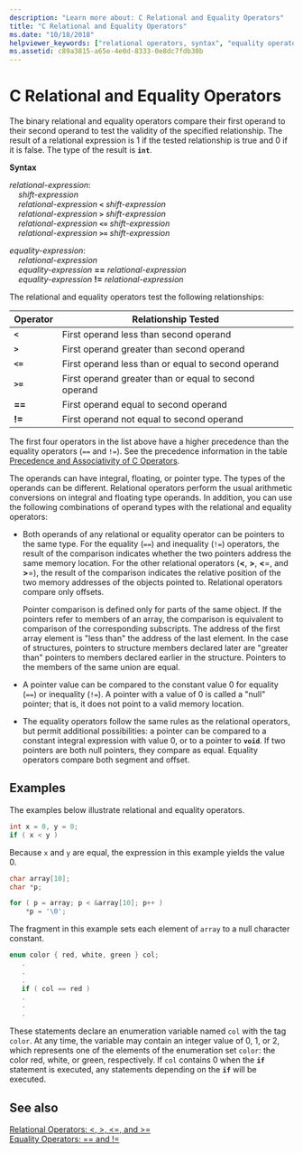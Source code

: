 ```yaml
---
description: "Learn more about: C Relational and Equality Operators"
title: "C Relational and Equality Operators"
ms.date: "10/18/2018"
helpviewer_keywords: ["relational operators, syntax", "equality operator", "operators [C], equality", "equality operator, syntax", "operators [C], relational"]
ms.assetid: c89a3815-a65e-4e0d-8333-0e8dc7fdb30b
---
```

# C Relational and Equality Operators

The binary relational and equality operators compare their first operand to their second operand to test the validity of the specified relationship. The result of a relational expression is 1 if the tested relationship is true and 0 if it is false. The type of the result is **`int`**.

**Syntax**

*relational-expression*:<br/>
&nbsp;&nbsp;&nbsp;&nbsp;*shift-expression*<br/>
&nbsp;&nbsp;&nbsp;&nbsp;*relational-expression* **`<`** *shift-expression*<br/>
&nbsp;&nbsp;&nbsp;&nbsp;*relational-expression* **`>`** *shift-expression*<br/>
&nbsp;&nbsp;&nbsp;&nbsp;*relational-expression* **`<=`** *shift-expression*<br/>
&nbsp;&nbsp;&nbsp;&nbsp;*relational-expression* **`>=`** *shift-expression*

*equality-expression*:<br/>
&nbsp;&nbsp;&nbsp;&nbsp;*relational-expression*<br/>
&nbsp;&nbsp;&nbsp;&nbsp;*equality-expression* **==** *relational-expression*<br/>
&nbsp;&nbsp;&nbsp;&nbsp;*equality-expression* **!=** *relational-expression*

The relational and equality operators test the following relationships:

|Operator|Relationship Tested|
|--------------|-------------------------|
|**`<`**|First operand less than second operand|
|**`>`**|First operand greater than second operand|
|**`<=`**|First operand less than or equal to second operand|
|**`>=`**|First operand greater than or equal to second operand|
|**==**|First operand equal to second operand|
|**!=**|First operand not equal to second operand|

The first four operators in the list above have a higher precedence than the equality operators (`==` and `!=`). See the precedence information in the table [Precedence and Associativity of C Operators](../c-language/precedence-and-order-of-evaluation.md).

The operands can have integral, floating, or pointer type. The types of the operands can be different. Relational operators perform the usual arithmetic conversions on integral and floating type operands. In addition, you can use the following combinations of operand types with the relational and equality operators:

- Both operands of any relational or equality operator can be pointers to the same type. For the equality (`==`) and inequality (`!=`) operators, the result of the comparison indicates whether the two pointers address the same memory location. For the other relational operators (**\<**, **>**, **\<**=, and **>**=), the result of the comparison indicates the relative position of the two memory addresses of the objects pointed to. Relational operators compare only offsets.

   Pointer comparison is defined only for parts of the same object. If the pointers refer to members of an array, the comparison is equivalent to comparison of the corresponding subscripts. The address of the first array element is "less than" the address of the last element. In the case of structures, pointers to structure members declared later are "greater than" pointers to members declared earlier in the structure. Pointers to the members of the same union are equal.

- A pointer value can be compared to the constant value 0 for equality (`==`) or inequality (`!=`). A pointer with a value of 0 is called a "null" pointer; that is, it does not point to a valid memory location.

- The equality operators follow the same rules as the relational operators, but permit additional possibilities: a pointer can be compared to a constant integral expression with value 0, or to a pointer to **`void`**. If two pointers are both null pointers, they compare as equal. Equality operators compare both segment and offset.

## Examples

The examples below illustrate relational and equality operators.

```C
int x = 0, y = 0;
if ( x < y )
```

Because `x` and `y` are equal, the expression in this example yields the value 0.

```C
char array[10];
char *p;

for ( p = array; p < &array[10]; p++ )
    *p = '\0';
```

The fragment in this example sets each element of `array` to a null character constant.

```C
enum color { red, white, green } col;
   .
   .
   .
   if ( col == red )
   .
   .
   .
```

These statements declare an enumeration variable named `col` with the tag `color`. At any time, the variable may contain an integer value of 0, 1, or 2, which represents one of the elements of the enumeration set `color`: the color red, white, or green, respectively. If `col` contains 0 when the **`if`** statement is executed, any statements depending on the **`if`** will be executed.

## See also

[Relational Operators: \<, >, \<=, and >=](../cpp/relational-operators-equal-and-equal.md)<br/>
[Equality Operators: == and !=](../cpp/equality-operators-equal-equal-and-exclpt-equal.md)
